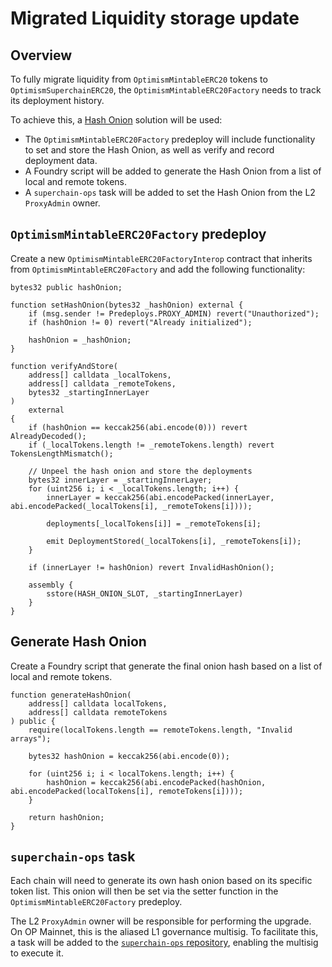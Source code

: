 # Migrated Liquidity storage update

## Overview

To fully migrate liquidity from `OptimismMintableERC20` tokens to `OptimismSuperchainERC20`, the `OptimismMintableERC20Factory` needs to track its deployment history.

To achieve this, a [Hash Onion](https://github.com/ethereum-optimism/design-docs/blob/main/protocol/superchain-erc20/storage-upgrade.md#2-hash-onion) solution will be used:

- The `OptimismMintableERC20Factory` predeploy will include functionality to set and store the Hash Onion, as well as verify and record deployment data.
- A Foundry script will be added to generate the Hash Onion from a list of local and remote tokens.
- A `superchain-ops` task will be added to set the Hash Onion from the L2 `ProxyAdmin` owner.

## `OptimismMintableERC20Factory` predeploy

Create a new `OptimismMintableERC20FactoryInterop` contract that inherits from `OptimismMintableERC20Factory` and add the following functionality:

```solidity
bytes32 public hashOnion;

function setHashOnion(bytes32 _hashOnion) external {
    if (msg.sender != Predeploys.PROXY_ADMIN) revert("Unauthorized");
    if (hashOnion != 0) revert("Already initialized");

    hashOnion = _hashOnion;
}

function verifyAndStore(
    address[] calldata _localTokens,
    address[] calldata _remoteTokens,
    bytes32 _startingInnerLayer
)
    external
{
    if (hashOnion == keccak256(abi.encode(0))) revert AlreadyDecoded();
    if (_localTokens.length != _remoteTokens.length) revert TokensLengthMismatch();

    // Unpeel the hash onion and store the deployments
    bytes32 innerLayer = _startingInnerLayer;
    for (uint256 i; i < _localTokens.length; i++) {
        innerLayer = keccak256(abi.encodePacked(innerLayer, abi.encodePacked(_localTokens[i], _remoteTokens[i])));

        deployments[_localTokens[i]] = _remoteTokens[i];

        emit DeploymentStored(_localTokens[i], _remoteTokens[i]);
    }

    if (innerLayer != hashOnion) revert InvalidHashOnion();

    assembly {
        sstore(HASH_ONION_SLOT, _startingInnerLayer)
    }
}
```

## Generate Hash Onion

Create a Foundry script that generate the final onion hash based on a list of local and remote tokens.

```solidity
function generateHashOnion(
	address[] calldata localTokens,
    address[] calldata remoteTokens
) public {
    require(localTokens.length == remoteTokens.length, "Invalid arrays");

    bytes32 hashOnion = keccak256(abi.encode(0));

	for (uint256 i; i < localTokens.length; i++) {
        hashOnion = keccak256(abi.encodePacked(hashOnion, abi.encodePacked(localTokens[i], remoteTokens[i])));
    }

    return hashOnion;
}
```

## `superchain-ops` task

Each chain will need to generate its own hash onion based on its specific token list. This onion will then be set via the setter function in the `OptimismMintableERC20Factory` predeploy.

The L2 `ProxyAdmin` owner will be responsible for performing the upgrade. On OP Mainnet, this is the aliased L1 governance multisig. To facilitate this, a task will be added to the [`superchain-ops` repository](https://github.com/ethereum-optimism/superchain-ops), enabling the multisig to execute it.
